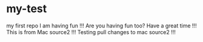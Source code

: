 # my-test
my first repo
I am having fun !!!
Are you having fun too?
Have a great time !!!
This is from Mac source2 !!!
Testing pull changes to mac source2 !!!
